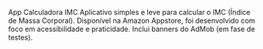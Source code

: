 App Calculadora IMC
Aplicativo simples e leve para calcular o IMC (Índice de Massa Corporal). 
Disponível na Amazon Appstore, foi desenvolvido com foco em acessibilidade e praticidade. 
Inclui banners do AdMob (em fase de testes).
